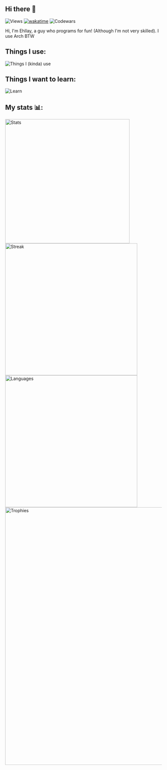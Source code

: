 ## Hi there 👋
![Views](https://komarev.com/ghpvc/?username=ehllay) [![wakatime](https://wakatime.com/badge/user/2338cc7a-5bcf-493f-9c51-0374f18303c5.svg)](https://wakatime.com/@2338cc7a-5bcf-493f-9c51-0374f18303c5?style=flat) ![Codewars](https://www.codewars.com/users/Ehllay/badges/small)
<!--
**Ehllay/Ehllay** is a ✨ _special_ ✨ repository because its `README.md` (this file) appears on your GitHub profile.

Here are some ideas to get you started:

- 🔭 I’m currently working on ...
- 🌱 I’m currently learning ...
- 👯 I’m looking to collaborate on ...
- 🤔 I’m looking for help with ...
- 💬 Ask me about ...
- 📫 How to reach me: ...
- 😄 Pronouns: ...
- ⚡ Fun fact: ...
-->
Hi, I'm Ehllay, a guy who programs for fun! (Although I'm not very skilled). I use Arch BTW
## Things I use:
![Things I (kinda) use](https://skillicons.dev/icons?i=bash,blender,css,git,github,html,java,linux,lua,md,neovim,py,vscode)

## Things I want to learn:
![Learn](https://skillicons.dev/icons?i=c,js,rust)

## My stats 📊:

<img width="400" src="https://github-readme-stats.vercel.app/api?username=ehllay&exclude_repo=ehllay/ehllay&show_icons=true&theme=dracula" alt="Stats"> <img width="425" src="http://github-readme-streak-stats.herokuapp.com?user=Ehllay&theme=dracula" alt="Streak">
<img width="425" src="https://github-readme-stats.vercel.app/api/top-langs/?username=ehllay&layout=donut&theme=dracula" alt="Languages">
<img width="830" src="https://github-profile-trophy.vercel.app/?username=ehllay&theme=dracula" alt="Trophies">
<a/>
